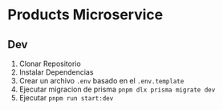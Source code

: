 # Products Microservice


## Dev

1. Clonar Repositorio
2. Instalar Dependencias
3. Crear un archivo `.env` basado en el `.env.template`
4. Ejecutar migracion de prisma `pnpm dlx prisma migrate dev`
5. Ejecutar `pnpm run start:dev`